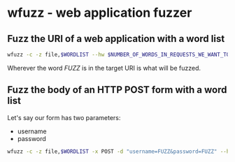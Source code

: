 # wfuzz - web application fuzzer

## Fuzz the URI of a web application with a word list

```bash
wfuzz -c -z file,$WORDLIST --hw $NUMBER_OF_WORDS_IN_REQUESTS_WE_WANT_TO_HIDE $URL # $URL -> https://target.com/api/FUZZ
```

Wherever the word *FUZZ* is in the target URI is what will be fuzzed.

## Fuzz the body of an HTTP POST form with a word list

Let's say our form has two parameters:

* username
* password

```bash
wfuzz -c -z file,$WORDLIST -x POST -d "username=FUZZ&password=FUZZ" --hw $NUMBER_OF_WORDS_IN_REQUESTS_WE_WANT_TO_HIDE $URL # URL -> https://target.com/login
```
